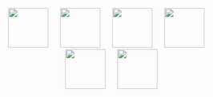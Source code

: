 <p align="center">
  <img src="https://cdn.jsdelivr.net/gh/devicons/devicon@latest/icons/kotlin/kotlin-original.svg" width="80" style="margin-right: 20px;" />
  <img src="https://cdn.jsdelivr.net/gh/devicons/devicon@latest/icons/jetpackcompose/jetpackcompose-original.svg" width="80" style="margin-right: 20px;" />
  <img src="https://cdn.jsdelivr.net/gh/devicons/devicon@latest/icons/react/react-original.svg" width="80" style="margin-right: 20px;" />
  <img src="https://cdn.jsdelivr.net/gh/devicons/devicon@latest/icons/mongodb/mongodb-original-wordmark.svg" width="80" style="margin-right: 20px;" />
  <img src="https://cdn.jsdelivr.net/gh/devicons/devicon@latest/icons/spring/spring-original-wordmark.svg" width="80" style="margin-right: 20px;"/>
  <img src="https://cdn.jsdelivr.net/gh/devicons/devicon@latest/icons/java/java-original-wordmark.svg" width="80" />
</p>
